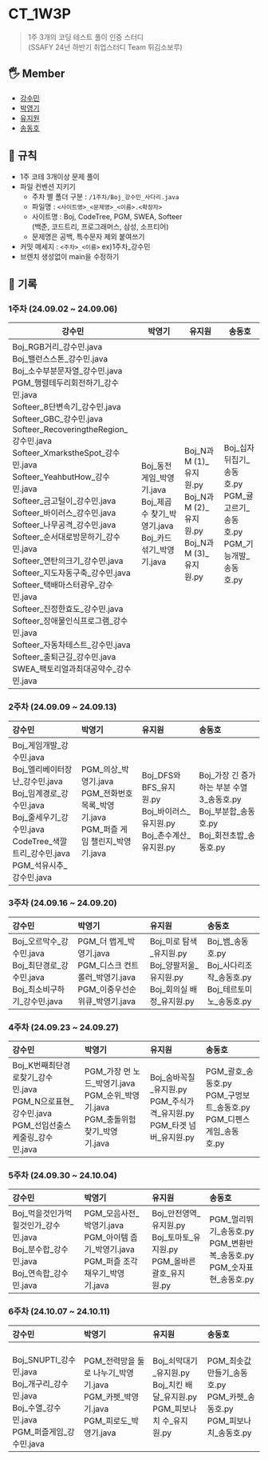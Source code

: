 # CT_1W3P

> 1주 3개의 코딩 테스트 풀이 인증 스터디  
> (SSAFY 24년 하반기 취업스터디 Team 튀김소보루)

## 🖐 Member

- [강수민](https://github.com/Jade-Good)
- [박영기](https://github.com/park-yeong-ki)
- [유지원](https://github.com/jiwoni1)
- [송동호](https://github.com/songdongho123)

## 👀 규칙

- 1주 코테 3개이상 문제 풀이
- 파일 컨벤션 지키기
    - 주차 별 폴더 구분 : `/1주차/Boj_강수민_사다리.java`
    - 파일명 : `<사이트명>_<문제명>_<이름>.<확장자>`
    - 사이트명 : Boj, CodeTree, PGM, SWEA, Softeer  
      (백준, 코드트리, 프로그래머스, 삼성, 소프티어)
    - 문제명은 공백, 특수문자 제외 붙여쓰기
- 커밋 메세지 : `<주차>_<이름>`  ex)1주차_강수민
- 브렌치 생성없이 main을 수정하기

## 🌱 기록

### 1주차 (24.09.02 ~ 24.09.06)
| 강수민                                    | 박영기                            | 유지원                            | 송동호                            |
|-------------------------------------------|-----------------------------------|-----------------------------------|-----------------------------------|
| Boj_RGB거리_강수민.java<br/>Boj_밸런스스톤_강수민.java<br/>Boj_소수부분문자열_강수민.java<br/>PGM_행렬테두리회전하기_강수민.java<br/>Softeer_8단변속기_강수민.java<br/>Softeer_GBC_강수민.java<br/>Softeer_RecoveringtheRegion_강수민.java<br/>Softeer_XmarkstheSpot_강수민.java<br/>Softeer_YeahbutHow_강수민.java<br/>Softeer_금고털이_강수민.java<br/>Softeer_바이러스_강수민.java<br/>Softeer_나무공격_강수민.java<br/>Softeer_순서대로방문하기_강수민.java<br/>Softeer_연탄의크기_강수민.java<br/>Softeer_지도자동구축_강수민.java<br/>Softeer_택배마스터광우_강수민.java<br/>Softeer_진정한효도_강수민.java<br/>Softeer_장애물인식프로그램_강수민.java<br/>Softeer_자동차테스트_강수민.java<br/>Softeer_출퇴근길_강수민.java<br/>SWEA_팩토리얼과최대공약수_강수민.java | Boj_동전 게임_박영기.java<br/>Boj_제곱수 찾기_박영기.java<br/>Boj_카드 섞기_박영기.java | Boj_N과 M (1)_유지원.py<br/>Boj_N과 M (2)_유지원.py<br/>Boj_N과 M (3)_유지원.py | Boj_십자뒤집기_송동호.py<br/>PGM_귤고르기_송동호.py<br/>PGM_기능개발_송동호.py |



### 2주차 (24.09.09 ~ 24.09.13)

| 강수민                                                                                                                                                                                                                                                                                                                                                                                                                                                                                                                                                                                                                      | 박영기                                                                                                                                                                                                                                                                                                                        | 유지원                                                                                                                                                                                                                                                                      | 송동호                                                                                                                                                                                                                                                                                                                                           |
|:-------------------------------------------------------------------------------------------------------------------------------------------------------------------------------------------------------------------------------------------------------------------------------------------------------------------------------------------------------------------------------------------------------------------------------------------------------------------------------------------------------------------------------------------------------------------------------------------------------------------------|:---------------------------------------------------------------------------------------------------------------------------------------------------------------------------------------------------------------------------------------------------------------------------------------------------------------------------|:-------------------------------------------------------------------------------------------------------------------------------------------------------------------------------------------------------------------------------------------------------------------------|:----------------------------------------------------------------------------------------------------------------------------------------------------------------------------------------------------------------------------------------------------------------------------------------------------------------------------------------------|
| Boj_게임개발_강수민.java<br/>Boj_엘리베이터장난_강수민.java<br/>Boj_임계경로_강수민.java<br/>Boj_줄세우기_강수민.java<br/>CodeTree_색깔트리_강수민.java<br/>PGM_석유시추_강수민.java                                                                                       | PGM_의상_박영기.java<br/>PGM_전화번호 목록_박영기.java<br/>PGM_퍼즐 게임 챌린지_박영기.java                                                                                                           | Boj_DFS와 BFS_유지원.py<br/>Boj_바이러스_유지원.py<br/>Boj_촌수계산_유지원.py                                                                                                                                         | Boj_가장 긴 증가하는 부분 수열 3_송동호.py<br/>Boj_부분합_송동호.py<br/>Boj_회전초밥_송동호.py                                                                                                                                                                  |


### 3주차 (24.09.16 ~ 24.09.20)

| 강수민                                                                                                                                                                                                                                                                                                                                                                                                                                                                                                                                                                                                                      | 박영기                                                                                                                                                                                                                                                                                                                        | 유지원                                                                                                                                                                                                                                                                      | 송동호                                                                                                                                                                                                                                                                                                                                           |
|:-------------------------------------------------------------------------------------------------------------------------------------------------------------------------------------------------------------------------------------------------------------------------------------------------------------------------------------------------------------------------------------------------------------------------------------------------------------------------------------------------------------------------------------------------------------------------------------------------------------------------|:---------------------------------------------------------------------------------------------------------------------------------------------------------------------------------------------------------------------------------------------------------------------------------------------------------------------------|:-------------------------------------------------------------------------------------------------------------------------------------------------------------------------------------------------------------------------------------------------------------------------|:----------------------------------------------------------------------------------------------------------------------------------------------------------------------------------------------------------------------------------------------------------------------------------------------------------------------------------------------|
| Boj_오르막수_강수민.java<br/>Boj_최단경로_강수민.java<br/>Boj_최소비구하기_강수민.java                                                                                     | PGM_더 맵게_박영기.java<br/>PGM_디스크 컨트롤러_박영기.java<br/>PGM_이중우선순위큐_박영기.java                                                                 | Boj_미로 탐색_유지원.py<br/>Boj_양팔저울_유지원.py<br/>Boj_회의실 배정_유지원.py                                                                                                                                         | Boj_뱀_송동호.py<br/>Boj_사다리조작_송동호.py<br/>Boj_테르토미노_송동호.py                                                                                                                                                                  |


### 4주차 (24.09.23 ~ 24.09.27)

| 강수민                                                                                                                                     | 박영기                                                                                                                 | 유지원                                                                                                                 | 송동호                                                                                                                                                    |
|:-------------------------------------------------------------------------------------------------------------------------------------|:--------------------------------------------------------------------------------------------------------------------|:--------------------------------------------------------------------------------------------------------------------|:------------------------------------------------------------------------------------------------------------------------------------------------------|
| Boj_K번째최단경로찾기_강수민.java<br/>PGM_N으로표현_강수민.java<br/>PGM_선입선출스케줄링_강수민.java                                     | PGM_가장 먼 노드_박영기.java<br/>PGM_순위_박영기.java<br/>PGM_충돌위험 찾기_박영기.java                                                                    | Boj_숨바꼭질_유지원.py<br/>PGM_주식가격_유지원.py<br/>PGM_타겟 넘버_유지원.py                                                                               | PGM_괄호_송동호.py<br/>PGM_구멍보트_송동호.py<br/>PGM_디펜스게임_송동호.py                                                                                                               |



### 5주차 (24.09.30 ~ 24.10.04)

| 강수민                                                                                                                          | 박영기                                                                                                                 | 유지원                                                                                                                 | 송동호                                                                                                                                                |
|:----------------------------------------------------------------------------------------------------------------------------|:--------------------------------------------------------------------------------------------------------------------|:--------------------------------------------------------------------------------------------------------------------|:--------------------------------------------------------------------------------------------------------------------------------------------------|
| Boj_먹을것인가먹힐것인가_강수민.java<br/>Boj_분수합_강수민.java<br/>Boj_연속합_강수민.java                                         | PGM_모음사전_박영기.java<br/>PGM_아이템 줍기_박영기.java<br/>PGM_퍼즐 조각 채우기_박영기.java                                                              | Boj_안전영역_유지원.py<br/>Boj_토마토_유지원.py<br/>PGM_올바른 괄호_유지원.py                                                                               | PGM_멀리뛰기_송동호.py<br/>PGM_변환반복_송동호.py<br/>PGM_숫자표현_송동호.py                                                                                                           |


### 6주차 (24.10.07 ~ 24.10.11)

| 강수민                                                                                                                          | 박영기                                                                                                                 | 유지원                                                                                                                 | 송동호                                                                                                                                                |
|:----------------------------------------------------------------------------------------------------------------------------|:--------------------------------------------------------------------------------------------------------------------|:--------------------------------------------------------------------------------------------------------------------|:--------------------------------------------------------------------------------------------------------------------------------------------------|
| <br/>Boj_SNUPTI_강수민.java<br/>Boj_개구리_강수민.java<br/>Boj_수열_강수민.java<br/>PGM_퍼즐게임_강수민.java | PGM_전력망을 둘로 나누기_박영기.java<br/>PGM_카펫_박영기.java<br/>PGM_피로도_박영기.java | Boj_쇠막대기_유지원.py<br/>Boj_치킨 배달_유지원.py<br/>PGM_피보나치 수_유지원.py | PGM_최솟값만들기_송동호.py<br/>PGM_카펫_송동호.py<br/>PGM_피보나치_송동호.py |

